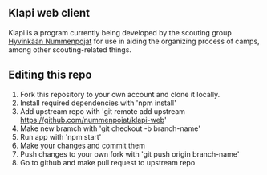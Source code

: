 ## Klapi web client
Klapi is a program currently being developed by the scouting group [Hyvinkään Nummenpojat](https://nummenpojat.com) for use in aiding the organizing process of camps, among other scouting-related things.

## Editing this repo
1. Fork this repository to your own account and clone it locally.
2. Install required dependencies with 'npm install'
3. Add upstream repo with 'git remote add upstream https://github.com/nummenpojat/klapi-web'
4. Make new bramch wíth 'git checkout -b branch-name'
5. Run app with 'npm start'
6. Make your changes and commit them
7. Push changes to your own fork with 'git push origin branch-name'
8. Go to github and make pull request to upstream repo
